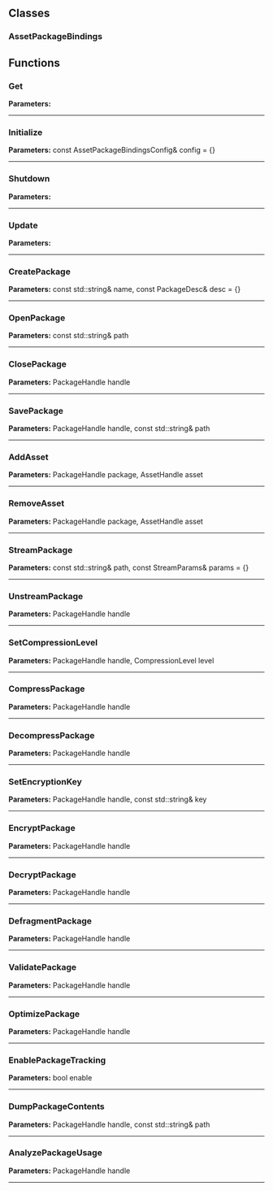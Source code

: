
## Classes

### AssetPackageBindings




## Functions

### Get



**Parameters:** 

---

### Initialize



**Parameters:** const AssetPackageBindingsConfig& config = {}

---

### Shutdown



**Parameters:** 

---

### Update



**Parameters:** 

---

### CreatePackage



**Parameters:** const std::string& name, const PackageDesc& desc = {}

---

### OpenPackage



**Parameters:** const std::string& path

---

### ClosePackage



**Parameters:** PackageHandle handle

---

### SavePackage



**Parameters:** PackageHandle handle, const std::string& path

---

### AddAsset



**Parameters:** PackageHandle package, AssetHandle asset

---

### RemoveAsset



**Parameters:** PackageHandle package, AssetHandle asset

---

### StreamPackage



**Parameters:** const std::string& path, const StreamParams& params = {}

---

### UnstreamPackage



**Parameters:** PackageHandle handle

---

### SetCompressionLevel



**Parameters:** PackageHandle handle, CompressionLevel level

---

### CompressPackage



**Parameters:** PackageHandle handle

---

### DecompressPackage



**Parameters:** PackageHandle handle

---

### SetEncryptionKey



**Parameters:** PackageHandle handle, const std::string& key

---

### EncryptPackage



**Parameters:** PackageHandle handle

---

### DecryptPackage



**Parameters:** PackageHandle handle

---

### DefragmentPackage



**Parameters:** PackageHandle handle

---

### ValidatePackage



**Parameters:** PackageHandle handle

---

### OptimizePackage



**Parameters:** PackageHandle handle

---

### EnablePackageTracking



**Parameters:** bool enable

---

### DumpPackageContents



**Parameters:** PackageHandle handle, const std::string& path

---

### AnalyzePackageUsage



**Parameters:** PackageHandle handle

---
